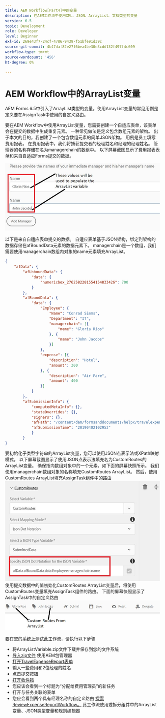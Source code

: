 ```yaml
---
title: AEM Workflow[Part4]中的变量
description: 在AEM工作流中使用XML、JSON、ArrayList、文档类型的变量
version: 6.5
topic: Development
role: Developer
level: Beginner
exl-id: 269e43f7-24cf-4786-9439-f51bfe91d39c
source-git-commit: 4b47daf82e27f6bea4be30e3cdd132f497f4c609
workflow-type: tm+mt
source-wordcount: '456'
ht-degree: 0%

---
```


# AEM Workflow中的ArrayList变量

AEM Forms 6.5中引入了ArrayList类型的变量。使用ArrayList变量的常见用例是定义要在AssignTask中使用的自定义路由。

要在AEM Workflow中使用ArrayList变量，您需要创建一个自适应表单，该表单会在提交的数据中生成重复元素。 一种常见做法是定义包含数组元素的架构。 出于本文的目的，我创建了一个包含数组元素的简单JSON架构。 用例是员工填写费用报表。 在费用报表中，我们将捕获提交者的经理姓名和经理的经理姓名。 管理器的名称存储在名为managerchain的数组中。 以下屏幕截图显示了费用报表表单和来自自适应Forms提交的数据。

![支出报表](assets/expensereport.jpg)

以下是来自自适应表单提交的数据。 自适应表单基于JSON架构，绑定到架构的数据存储在afBoundData元素的数据元素下。 managerchain是一个数组，我们需要使用managerchain数组内对象的name元素填充ArrayList。

```json
{
    "afData": {
        "afUnboundData": {
            "data": {
                "numericbox_2762582281554154833426": 700
            }
        },
        "afBoundData": {
            "data": {
                "Employee": {
                    "Name": "Conrad Simms",
                    "Department": "IT",
                    "managerchain": [{
                        "name": "Gloria Rios"
                    }, {
                        "name": "John Jacobs"
                    }]
                },
                "expense": [{
                    "description": "Hotel",
                    "amount": 300
                }, {
                    "description": "Air Fare",
                    "amount": 400
                }]
            }
        },
        "afSubmissionInfo": {
            "computedMetaInfo": {},
            "stateOverrides": {},
            "signers": {},
            "afPath": "/content/dam/formsanddocuments/helpx/travelexpensereport",
            "afSubmissionTime": "20190402102953"
            }
        }
}
```

要初始化子类型字符串的ArrayList变量，您可以使用JSON点表示法或XPath映射模式。 以下屏幕截图显示了使用JSON点表示法填充名为CustomRoutes的ArrayList变量。 确保指向数组对象中的一个元素，如下面的屏幕快照所示。 我们使用managerchain数组对象的名称填充CustomRoutes ArrayList。
然后，使用CustomRoutes ArrayList填充AssignTask组件中的路由
![customroutes](assets/arraylist.jpg)
使用提交数据中的值初始化CustomRoutes ArrayList变量后，将使用CustomRoutes变量填充AssignTask组件的路由。 下面的屏幕快照显示了AssignTask中的自定义路由
![asingtask](assets/customactions.jpg)

要在您的系统上测试此工作流，请执行以下步骤

* 将ArrayListVariable.zip文件下载并保存到您的文件系统
* [导入zip文件](assets/arraylistvariable.zip) 使用AEM包管理器
* [打开TravelExpenseReport表单](http://localhost:4502/content/dam/formsanddocuments/helpx/travelexpensereport/jcr:content?wcmmode=disabled)
* 输入一些费用和2位经理的姓名
* 点击提交按钮
* [打开收件箱](http://localhost:4502/aem/inbox)
* 您应该会看到一个标题为“分配给费用管理员”的新任务
* 打开与任务关联的表单
* 您应会看到两个具有经理名称的自定义路由
   [探索ReviewExpenseReportWorkflow。](http://localhost:4502/editor.html/conf/global/settings/workflow/models/ReviewExpenseReport.html) 此工作流使用或拆分组件中的ArrayList变量、JSON类型变量和规则编辑器
